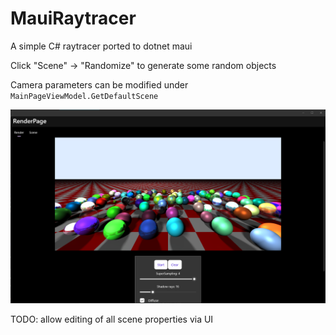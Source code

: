 # MauiRaytracer

A simple C# raytracer ported to dotnet maui

Click "Scene" -> "Randomize" to generate some random objects

Camera parameters can be modified under `MainPageViewModel.GetDefaultScene`

![Screenshot](screenshot.png)

TODO: allow editing of all scene properties via UI